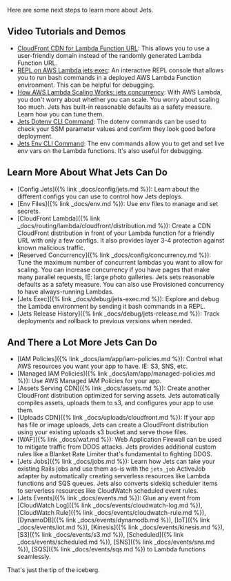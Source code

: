 Here are some next steps to learn more about Jets.

## Video Tutorials and Demos

* [CloudFront CDN for Lambda Function URL](https://learn.boltops.com/curriculums/ruby-on-jets/courses/ruby-on-jets-6-0-guide/lessons/cloudfront-cdn-for-lambda-function-url): This allows you to use a user-friendly domain instead of the randomly generated Lambda Function URL.
* [REPL on AWS Lambda jets exec](https://learn.boltops.com/curriculums/ruby-on-jets/courses/ruby-on-jets-6-0-guide/lessons/jets-exec-repl-on-aws-lambda): An interactive REPL console that allows you to run bash commands in a deployed AWS Lambda Function environment. This can be helpful for debugging.
* [How AWS Lambda Scaling Works: jets concurrency](https://learn.boltops.com/curriculums/ruby-on-jets/courses/ruby-on-jets-6-0-guide/lessons/how-aws-lambda-scaling-works-jets-concurrency): With AWS Lambda, you don't worry about whether you can scale. You worry about scaling too much. Jets has built-in reasonable defaults as a safety measure. Learn how you can tune them.
* [Jets Dotenv CLI Command](https://learn.boltops.com/curriculums/ruby-on-jets/courses/ruby-on-jets-6-0-guide/lessons/jets-dotenv-cli-command): The dotenv commands can be used to check your SSM parameter values and confirm they look good before deployment.
* [Jets Env CLI Command](https://learn.boltops.com/curriculums/ruby-on-jets/courses/ruby-on-jets-6-0-guide/lessons/jets-env-cli-command): The env commands allow you to get and set live env vars on the Lambda functions. It's also useful for debugging.

## Learn More About What Jets Can Do

* [Config Jets]({% link _docs/config/jets.md %}): Learn about the different configs you can use to control how Jets deploys.
* [Env Files]({% link _docs/env.md %}): Use env files to manage and set secrets.
* [CloudFront Lambda]({% link _docs/routing/lambda/cloudfront/distribution.md %}): Create a CDN CloudFront distribution in front of your Lambda function for a friendly URL with only a few configs. It also provides layer 3-4 protection against known malicious traffic.
* [Reserved Concurrency]({% link _docs/config/concurrency.md %}): Tune the maximum number of concurrent lambdas you want to allow for scaling. You can increase concurrency if you have pages that make many parallel requests, IE: large photo galleries. Jets sets reasonable defaults as a safety measure. You can also use Provisioned concurrency to have always-running Lambdas.
* [Jets Exec]({% link _docs/debug/jets-exec.md %}): Explore and debug the Lambda environment by sending it bash commands in a REPL.
* [Jets Release History]({% link _docs/debug/jets-release.md %}): Track deployments and rollback to previous versions when needed.

## And There a Lot More Jets Can Do

* [IAM Policies]({% link _docs/iam/app/iam-policies.md %}): Control what AWS resources you want your app to have. IE: S3, SNS, etc.
* [Managed IAM Policies]({% link _docs/iam/app/managed-policies.md %}): Use AWS Managed IAM Policies for your app.
* [Assets Serving CDN]({% link _docs/assets.md %}): Create another CloudFront distribution optimized for serving assets. Jets automatically compiles assets, uploads them to s3, and configures your app to use them.
* [Uploads CDN]({% link _docs/uploads/cloudfront.md %}): If your app has file or image uploads, Jets can create a CloudFront distribution using your existing uploads s3 bucket and serve those files.
* [WAF]({% link _docs/waf.md %}): Web Application Firewall can be used to mitigate traffic from DDOS attacks. Jets provides additional custom rules like a Blanket Rate Limiter that's fundamental to fighting DDOS.
* [Jets Jobs]({% link _docs/jobs.md %}): Learn how Jets can take your existing Rails jobs and use them as-is with the `jets_job` ActiveJob adapter by automatically creating serverless resources like Lambda functions and SQS queues. Jets also converts sidekiq scheduler items to serverless resources like CloudWatch scheduled event rules.
* [Jets Events]({% link _docs/events.md %}): Glue any event from [CloudWatch Log]({% link _docs/events/cloudwatch-log.md %}), [CloudWatch Rule]({% link _docs/events/cloudwatch-rule.md %}), [DynamoDB]({% link _docs/events/dynamodb.md %}), [IoT]({% link _docs/events/iot.md %}), [Kinesis]({% link _docs/events/kinesis.md %}), [S3]({% link _docs/events/s3.md %}), [Scheduled]({% link _docs/events/scheduled.md %}), [SNS]({% link _docs/events/sns.md %}), [SQS]({% link _docs/events/sqs.md %}) to Lambda functions seamlessly.

That's just the tip of the iceberg.
